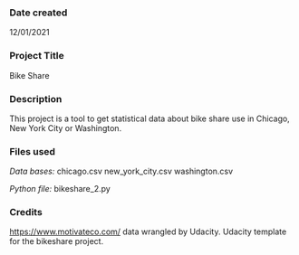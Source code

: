 ### Date created
12/01/2021

### Project Title
Bike Share

### Description
This project is a tool to get statistical data about bike share use in Chicago, New York City or Washington.

### Files used
*Data bases:*
chicago.csv
new_york_city.csv
washington.csv

*Python file:*
bikeshare_2.py

### Credits
https://www.motivateco.com/ data wrangled by Udacity.
Udacity template for the bikeshare project.

